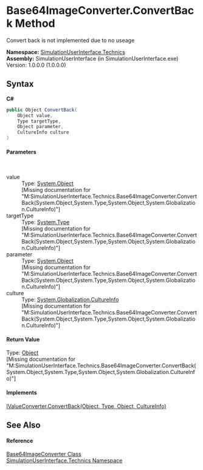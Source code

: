 # Base64ImageConverter.ConvertBack Method 
 

Convert back is not implemented due to no useage

**Namespace:**&nbsp;<a href="77e4411a-e238-d023-32d9-e198a5631dea">SimulationUserInterface.Technics</a><br />**Assembly:**&nbsp;SimulationUserInterface (in SimulationUserInterface.exe) Version: 1.0.0.0 (1.0.0.0)

## Syntax

**C#**<br />
``` C#
public Object ConvertBack(
	Object value,
	Type targetType,
	Object parameter,
	CultureInfo culture
)
```


#### Parameters
&nbsp;<dl><dt>value</dt><dd>Type: <a href="http://msdn2.microsoft.com/en-us/library/e5kfa45b" target="_blank">System.Object</a><br />\[Missing <param name="value"/> documentation for "M:SimulationUserInterface.Technics.Base64ImageConverter.ConvertBack(System.Object,System.Type,System.Object,System.Globalization.CultureInfo)"\]</dd><dt>targetType</dt><dd>Type: <a href="http://msdn2.microsoft.com/en-us/library/42892f65" target="_blank">System.Type</a><br />\[Missing <param name="targetType"/> documentation for "M:SimulationUserInterface.Technics.Base64ImageConverter.ConvertBack(System.Object,System.Type,System.Object,System.Globalization.CultureInfo)"\]</dd><dt>parameter</dt><dd>Type: <a href="http://msdn2.microsoft.com/en-us/library/e5kfa45b" target="_blank">System.Object</a><br />\[Missing <param name="parameter"/> documentation for "M:SimulationUserInterface.Technics.Base64ImageConverter.ConvertBack(System.Object,System.Type,System.Object,System.Globalization.CultureInfo)"\]</dd><dt>culture</dt><dd>Type: <a href="http://msdn2.microsoft.com/en-us/library/kx54z3k7" target="_blank">System.Globalization.CultureInfo</a><br />\[Missing <param name="culture"/> documentation for "M:SimulationUserInterface.Technics.Base64ImageConverter.ConvertBack(System.Object,System.Type,System.Object,System.Globalization.CultureInfo)"\]</dd></dl>

#### Return Value
Type: <a href="http://msdn2.microsoft.com/en-us/library/e5kfa45b" target="_blank">Object</a><br />\[Missing <returns> documentation for "M:SimulationUserInterface.Technics.Base64ImageConverter.ConvertBack(System.Object,System.Type,System.Object,System.Globalization.CultureInfo)"\]

#### Implements
<a href="http://msdn2.microsoft.com/en-us/library/ms590768" target="_blank">IValueConverter.ConvertBack(Object, Type, Object, CultureInfo)</a><br />

## See Also


#### Reference
<a href="37bce230-531b-a167-58fa-245c6d2fce7e">Base64ImageConverter Class</a><br /><a href="77e4411a-e238-d023-32d9-e198a5631dea">SimulationUserInterface.Technics Namespace</a><br />